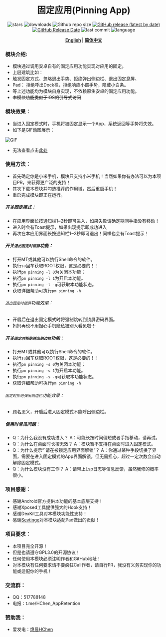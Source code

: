 <div align="center">
<h1>固定应用(Pinning App)</h1>

![stars](https://img.shields.io/github/stars/HChenX/PinningApp?style=flat)
![downloads](https://img.shields.io/github/downloads/HChenX/PinningApp/total)
![Github repo size](https://img.shields.io/github/repo-size/HChenX/PinningApp)
[![GitHub release (latest by date)](https://img.shields.io/github/v/release/HChenX/PinningApp)](https://github.com/HChenX/PinningApp/releases)
[![GitHub Release Date](https://img.shields.io/github/release-date/HChenX/PinningApp)](https://github.com/HChenX/PinningApp/releases)
![last commit](https://img.shields.io/github/last-commit/HChenX/PinningApp?style=flat)
![language](https://img.shields.io/badge/language-java-purple)

<p><b><a href="README-en.md">English</a> | <a href="README.md">简体中文</a></b></p>
</div>

### 模块介绍:

- 模块通过调用安卓自有的固定应用功能实现对应用的固定。
- 上层建筑比如：
- 触发固定方式、忽略退出手势、拒绝弹出侧边栏、退出固定息屏、
- Pad： 拒绝呼出Dock栏，拒绝响应小窗手势，隐藏小白条。
- 等上述功能均为模块自身实现，不依赖原生安卓的固定应用功能。
- ~~本模块功能类似于IOS的引导式访问~~

### 模块效果：

- 当进入固定模式时，手机将被固定显示一个App，系统返回等手势将失效。
- 如下是GIF动图展示：

![GIF](https://github.com/HChenX/PinningApp/blob/master/pinning_app_gif.gif)

- 无法查看点击[此处](https://github.com/HChenX/PinningApp/blob/master/pinning_app_gif.gif)

### 使用方法：

- 首先确定你是小米手机，模块只支持小米手机！当然如果你有办法可以为本项目PR，来获得更广泛的支持！
- 其次下载本模块并勾选推荐的作用域，然后重启手机！
- 重启完成模块即正在运行。

##### 开关固定模式：

- 在应用界面长按通知栏1~2秒即可进入，如果失败请确定期间手指没有移动！
- 进入时会有Toast提示，如果出现提示即成功进入
- 再次在本应用界面长按通知栏1~2秒即可退出！同样也会有Toast提示！

##### 开关`退出固定时锁屏`功能：

- 打开MT或其他可以执行Shell命令的软件。
- 执行`su`回车获取ROOT权限，这是必要的！！
- 执行`pm pinning -l 0`为关闭本功能；
- 执行`pm pinning -l 1`为开启本功能。
- 执行`pm pinning -l -g`可获取本功能状态。
- 获取详细帮助可执行`pm pinning -h`

###### `退出固定时锁屏`功能效果：

- 开启后在退出固定模式时将强制跳转到锁屏密码界面。
- ~~妈妈再也不用担心手机隐私被别人看见啦！~~

##### 开关`固定时拒绝弹出侧边栏`功能：

- 打开MT或其他可以执行Shell命令的软件。
- 执行`su`回车获取ROOT权限，这是必要的！！
- 执行`pm pinning -s 0`为关闭本功能；
- 执行`pm pinning -s 1`为开启本功能。
- 执行`pm pinning -s -g`可获取本功能状态。
- 获取详细帮助可执行`pm pinning -h`

###### `固定时拒绝弹出侧边栏`功能效果：

- 顾名思义，开启后进入固定模式不能呼出侧边栏。

##### 使用时常见问题：

- Q：为什么我没有成功进入？ A：可能长按时间偏短或者手指移动，请再试。
- Q：为什么在桌面时长按无效？ A：模块暂不支持在桌面时进入固定模式。
- Q：为什么提示“`请在被锁定应用界面解锁”？ A：你通过某种手段切换了界面，需要在进入固定模式的App界面解锁。但无需担心，超过一定次数会自动解除固定模式。
- Q：为什么模块没有工作？ A：请带上Lsp日志等信息反馈，虽然我修的概率很小。

### 项目感谢：

- 感谢Android官方提供本功能的基本底层支持！
- 感谢Xposed工具提供强大的Hook支持！
- 感谢DexKit工具对本模块功能性支持！
- 感谢[Sevtinge](https://github.com/Sevtinge)对本模块适配Pad做出的贡献！

### 项目要求：

- 本项目完全开源！
- 但是也请遵守GPL3.0的开源协议！
- 任何使用本模块必须注明作者和GitHub地址！
- 对本模块有任何要求请不要疯狂Call作者，请自行PR，我没有义务实现你的功能或适配你的手机！

### 交流群：

- QQ：517788148
- 电报：t.me/HChen_AppRetention

### 赞助我：

- 爱发电：[焕晨HChen](https://afdian.net/a/HChen)

